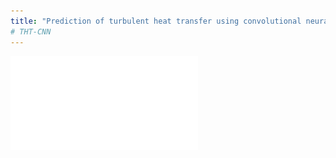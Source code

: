 ```yaml
---
title: "Prediction of turbulent heat transfer using convolutional neural networks"
# THT-CNN
---
```

![graphical abstract](./abstract.pdf)
